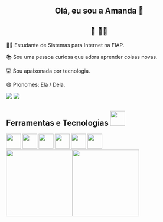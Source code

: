    <!--

**amdsantos/amdsantos** is a ✨ _special_ ✨ repository because its `README.md` (this file) appears on your GitHub profile.

Here are some ideas to get you started:

- 🔭 I’m currently working on ...
- 🌱 I’m currently learning ...
- 👯 I’m looking to collaborate on ...
- 🤔 I’m looking for help with ...
- 💬 Ask me about ...
- 📫 How to reach me: ...
- 😄 Pronouns: ...
- ⚡ Fun fact: ...
-->

<div align="center" id='topo'>
  <h2>Olá, eu sou a Amanda 👋</h2>
  <h2>🌈 👩‍💻</h2>

</div>

<div>

  👩‍🎓 Estudante de Sistemas para Internet na FIAP. 

  📚 Sou uma pessoa curiosa que adora aprender coisas novas.

  💻 Sou apaixonada por tecnologia.

  😄 Pronomes: Ela / Dela.
</div>

<div>
  <a href="mailto:amd.mantovani@gmail.com"><img
      src="https://img.shields.io/badge/Gmail-D14836?style=for-the-badge&logo=gmail&logoColor=white"
      target="_blank"></a>
  <a href="inkedin.com/in/amd-santos/" target="_blank"><img
      src="https://img.shields.io/badge/-LinkedIn-%230077B5?style=for-the-badge&logo=linkedin&logoColor=white"
      target="_blank"></a>
</div>

<div>
  <h2> Ferramentas e Tecnologias  <img src="https://media.giphy.com/media/WUlplcMpOCEmTGBtBW/giphy.gif" width="40"></h2> 
 
  <img src="https://cdn.jsdelivr.net/gh/devicons/devicon/icons/html5/html5-original.svg" width="40" height="40" />
          
  <img src="https://cdn.jsdelivr.net/gh/devicons/devicon/icons/javascript/javascript-original.svg" width="40" height="40" />
  
  <img src="https://cdn.jsdelivr.net/gh/devicons/devicon/icons/css3/css3-original.svg" width="40" height="40" />

  <img src="https://cdn.jsdelivr.net/gh/devicons/devicon/icons/bootstrap/bootstrap-original.svg" width="40" height="40" />

  <img src="https://cdn.jsdelivr.net/gh/devicons/devicon/icons/github/github-original.svg" width="40" height="40" />

  <img src="https://cdn.jsdelivr.net/gh/devicons/devicon/icons/git/git-original.svg" width="40" height="40" />
  
          
</div>


<div>

  <a href="https://github.com/amdsantos">
    <img height="180em"
      src="https://github-readme-stats.vercel.app/api/top-langs/?username=amdsantos&layout=compact&langs_count=7&theme=dracula" /><img
      height="180em"
      src="https://github-readme-stats.vercel.app/api?username=amdsantos&show_icons=true&theme=dracula&include_all_commits=true&count_private=true" />
      
</div>